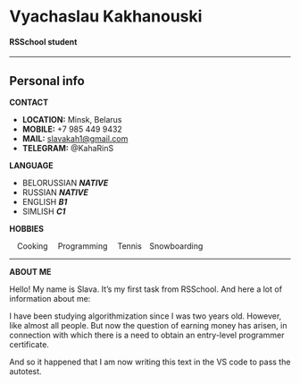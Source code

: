 # Vyachaslau Kakhanouski
#### RSSchool student 

---
## Personal info

**CONTACT**

* __LOCATION:__ Minsk, Belarus
* __MOBILE:__ +7 985 449 9432
* __MAIL:__ slavakah1@gmail.com
* __TELEGRAM:__ @KahaRinS

**LANGUAGE**

* BELORUSSIAN __*NATIVE*__
* RUSSIAN __*NATIVE*__
* ENGLISH __*B1*__
* SIMLISH __*C1*__

**HOBBIES**

&#8195;Cooking &#8195;Programming 
&#8195;Tennis&#8195;Snowboarding

---

**ABOUT ME**

Hello! My name is Slava. It’s my first task from RSSchool.
And here a lot of information about me:

I have been studying algorithmization since I was two years old. However, like almost all people. But now the question of earning money has arisen, in connection with which there is a need to obtain an entry-level programmer certificate.

And so it happened that I am now writing this text in the VS code to pass the autotest.

